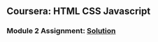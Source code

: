 ## Coursera: HTML CSS Javascript

### Module 2 Assignment: [Solution](https://anujwani.github.io/coursera-html-css-javascript/module2-solution/index.html)
